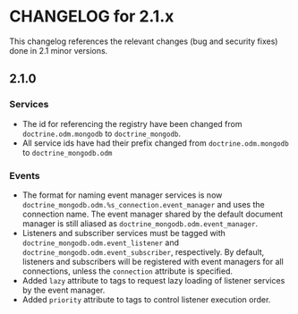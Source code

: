 CHANGELOG for 2.1.x
===================

This changelog references the relevant changes (bug and security fixes) done
in 2.1 minor versions.

2.1.0
-----

### Services

 * The id for referencing the registry have been changed from `doctrine.odm.mongodb`
   to `doctrine_mongodb`.
 * All service ids have had their prefix changed from `doctrine.odm.mongodb` to `doctrine_mongodb.odm`

### Events

 * The format for naming event manager services is now
   `doctrine_mongodb.odm.%s_connection.event_manager` and uses the connection
   name. The event manager shared by the default document manager is still
   aliased as `doctrine_mongodb.odm.event_manager`.
 * Listeners and subscriber services must be tagged with 
   `doctrine_mongodb.odm.event_listener` and
   `doctrine_mongodb.odm.event_subscriber`, respectively. By default, listeners
   and subscribers will be registered with event managers for all connections,
   unless the `connection` attribute is specified.
 * Added `lazy` attribute to tags to request lazy loading of listener services
   by the event manager.
 * Added `priority` attribute to tags to control listener execution order.
